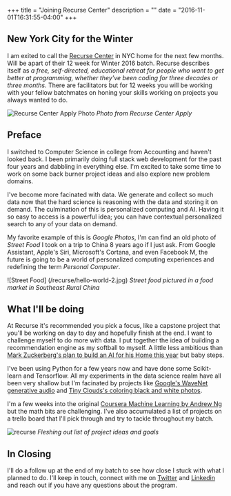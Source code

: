 +++
title = "Joining Recurse Center"
description = ""
date = "2016-11-01T16:31:55-04:00"
+++

New York City for the Winter
---

I am exited to call the [Recurse Center](https://recurse.com) in NYC home for the next few months. Will be apart of their 12 week for Winter 2016 batch. Recurse describes itself as
_a free, self-directed, educational retreat for people who want to get better at programming, whether they've been coding for three decades or three months_. There are facilitators but for 12 weeks you will be working with your fellow batchmates on honing your skills working on projects you always wanted to do.

![Recurse Center Apply Photo](https://d29xw0ra2h4o4u.cloudfront.net/assets/rc-apply-bc8193cd2a186ec3ab09ab40bd06e59df4ddc2ab061ef1ea9bd7799b3b3f311d.jpg)
_Photo from Recurse Center Apply_

Preface
---
I switched to Computer Science in college from Accounting and haven't looked back. I been primarily doing full stack web development for the past four years and dabbling in everything else. I'm excited to take some time to work on some back burner project ideas and also explore new problem domains.

I've become more facinated with data. We generate and collect so much data now that the hard science is reasoning with the data and storing it on demand. The culmination of this is personalized computing and AI. Having it so easy to access is a powerful idea; you can have contextual personalized search to any of your data on demand.

My favorite example of this is _Google Photos_, I'm can find an old photo of _Street Food_ I took on a trip to China 8 years ago if I just ask. From Google Assistant, Apple's Siri, Microsoft's Cortana, and even Facebook M, the future is going to be a world of personalized computing experiences and redefining the term _Personal Computer_.


![Street Food] (/recurse/hello-world-2.jpg)
_Street food pictured in a food market in Southeast Rural China_


What I'll be doing
---
At Recurse it's recommended you pick a focus, like a capstone project that you'll be working on day to day and hopefully finish at the end. I want to challenge myself to do more with data. I put together the idea of building a recommendation engine as my softball to myself. A little less ambitious than [Mark Zuckerberg's plan to build an AI for his Home this year](http://www.theverge.com/2016/1/3/10705652/zuckerberg-building-ai-to-run-home-like-in-iron-man) but baby steps.

I've been using Python for a few years now and have done some Scikit-learn and Tensorflow. All my experiments in the data science realm have all been very shallow but I'm facinated by projects like [Google's WaveNet generative audio](https://deepmind.com/blog/wavenet-generative-model-raw-audio/) and [Tiny Clouds's coloring black and white photos](http://tinyclouds.org/colorize/).

I'm a few weeks into the original [Coursera Machine Learning by Andrew Ng](https://www.coursera.org/learn/machine-learning) but the math bits are challenging. I've also accumulated a list of projects on a trello board that I'll pick through and try to tackle throughout my batch.

![recurse](/recurse/hello-world.jpg)
_Fleshing out list of project ideas and goals_

In Closing
---
I'll do a follow up at the end of my batch to see how close I stuck with what I planned to do. I'll keep in touch, connect with me on [Twitter](https://twitter.com/stanzheng) and [Linkedin](https://linkedin.com/in/stanzh) and reach out if you have any questions about the program.
